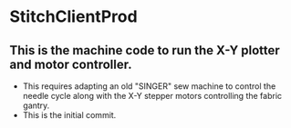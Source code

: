 # StitchClientProd
## This is the machine code to run the X-Y plotter and motor controller.
- This requires adapting an old "SINGER" sew machine to control the needle cycle along with the X-Y stepper motors controlling the fabric gantry.
- This is the initial commit.
